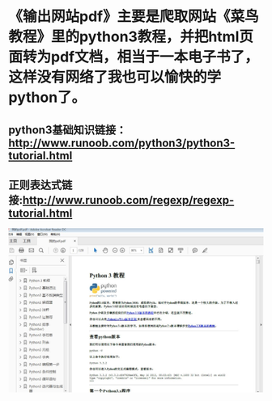 # 《输出网站pdf》主要是爬取网站《菜鸟教程》里的python3教程，并把html页面转为pdf文档，相当于一本电子书了，这样没有网络了我也可以愉快的学python了。
## python3基础知识链接：http://www.runoob.com/python3/python3-tutorial.html
## 正则表达式链接:http://www.runoob.com/regexp/regexp-tutorial.html

![Image text](https://github.com/xiaoyuan199/myPython/blob/master/imge/%E6%88%AA%E5%9B%BE.JPG)
